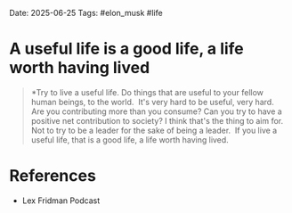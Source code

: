 Date: 2025-06-25
Tags: #elon_musk #life 


# A useful life is a good life, a life worth having lived

>*Try to live a useful life. Do things that are useful to your fellow human beings, to the world.  It's very hard to be useful, very hard.  Are you contributing more than you consume? Can you try to have a positive net contribution to society? I think that's the thing to aim for. Not to try to be a leader for the sake of being a leader.  If you live a useful life, that is a good life, a life worth having lived.

# References
- Lex Fridman Podcast
 